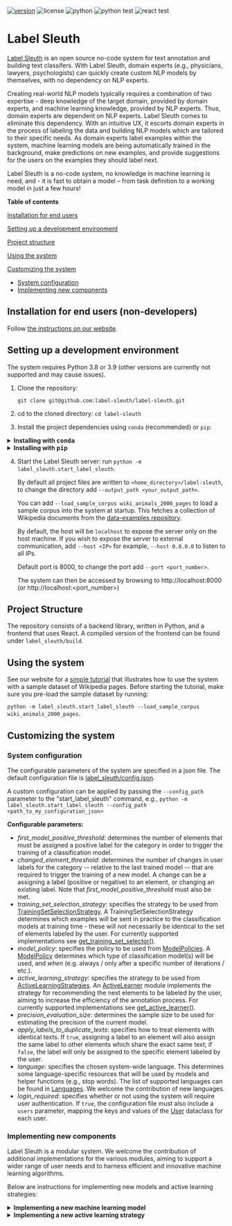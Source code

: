[![version](https://img.shields.io/pypi/v/label-sleuth)](https://pypi.org/project/label-sleuth/)  ![license](https://img.shields.io/github/license/label-sleuth/label-sleuth)  ![python](https://img.shields.io/badge/python-3.8%20|%203.9-blue)  ![python test](https://img.shields.io/github/workflow/status/label-sleuth/label-sleuth/Test%20Python%20code?label=python%20tests)  ![react test](https://img.shields.io/github/workflow/status/label-sleuth/label-sleuth/Test%20React%20code?label=react%20tests) 
# Label Sleuth

[Label Sleuth](https://ibm.biz/label-sleuth) is an open source no-code system for text annotation and building text classifers. With Label Sleuth, domain experts (e.g., physicians, lawyers, psychologists) can quickly create custom NLP models by themselves, with no dependency on NLP experts.

Creating real-world NLP models typically requires a combination of two expertise - deep knowledge of the target domain, provided by domain experts, and machine learning knowledge, provided by NLP experts. Thus, domain experts are dependent on NLP experts. Label Sleuth comes to eliminate this dependency. With an intuitive UX, it escorts domain experts in the process of labeling the data and building NLP models which are tailored to their specific needs. As domain experts label examples within the system, machine learning models are being automatically trained in the background, make predictions on new examples, and provide suggestions for the users on the examples they should label next.

Label Sleuth is a no-code system, no knowledge in machine learning is need, and - it is fast to obtain a model – from task definition to a working model in just a few hours!


<!-- As users label textual examples within the system, machine learning models train in the background, make predictions on new examples, and provide suggestions for the user on the examples they should label next.
This interactive system enables users to efficiently collect data for varied tasks and to easily build text classification models, all without requiring any machine learning expertise. -->


**Table of contents**

[Installation for end users](#installation-for-end-users-non-developers)

[Setting up a development environment](#setting-up-a-development-environment)

[Project structure](#project-structure)

[Using the system](#using-the-system)

[Customizing the system](#customizing-the-system)
* [System configuration](#system-configuration)
* [Implementing new components](#implementing-new-components)


## Installation for end users (non-developers)
Follow [the instructions on our website](https://www.label-sleuth.org/docs/installation.html).

## Setting up a development environment
The system requires Python 3.8 or 3.9 (other versions are currently not supported and may cause issues).
1. Clone the repository: 

   `git clone git@github.com:label-sleuth/label-sleuth.git`
2. cd to the cloned directory: `cd label-sleuth`
3. Install the project dependencies using `conda` (recommended) or `pip`:
<details><summary><b>Installing with <tt>conda</tt></b></summary>
<p>

- Install Anaconda https://docs.anaconda.com/anaconda/install/index.html

- Restart your console

- Use the following commands to create a new anaconda environment and install the requirements:
```bash
# Create and activate a virtual environment:
conda create --yes -n label-sleuth python=3.9
conda activate label-sleuth
# Install requirements
pip install -r requirements.txt
```
</p>
</details>
<details><summary><b>Installing with <tt>pip</tt></b></summary>
<p>
Assuming python 3.8/3.9 is already installed.

- Install pip https://pip.pypa.io/en/stable/installation/

- Restart your console

- Install requirements:
```bash
pip install -r requirements.txt
```
</p>
</details>

4. Start the Label Sleuth server: run `python -m label_sleuth.start_label_sleuth`.
   
   By default all project files are written to `<home_directory>/label-sleuth`, to change the directory add `--output_path <your_output_path>`.
   
   You can add `--load_sample_corpus wiki_animals_2000_pages` to load a sample corpus into the system at startup. This fetches a collection of Wikipedia documents from the [data-examples repository](https://github.com/label-sleuth/data-examples).
   
   By default, the host will be `localhost` to expose the server only on the host machine. If you wish to expose the server to external communication, add `--host <IP>` for example, `--host 0.0.0.0` to listen to all IPs.
   
   Default port is 8000, to change the port add `--port <port_number>`.

   The system can then be accessed by browsing to http://localhost:8000 (or http://localhost:<port_number>)

## Project Structure
The repository consists of a backend library, written in Python, and a frontend that uses React. A compiled version of the frontend can be found under `label_sleuth/build`.

## Using the system

See our website for a [simple tutorial](https://www.label-sleuth.org/docs/tutorial.html) that illustrates how to use the system with a sample dataset of Wikipedia pages. Before starting the tutorial, make sure you pre-load the sample dataset by running:

`python -m label_sleuth.start_label_sleuth --load_sample_corpus wiki_animals_2000_pages`.

## Customizing the system

### System configuration
The configurable parameters of the system are specified in a json file. The default configuration file is [label_sleuth/config.json](label_sleuth/config.json).

A custom configuration can be applied by passing the `--config_path` parameter to the "start_label_sleuth" command, e.g., `python -m label_sleuth.start_label_sleuth --config_path <path_to_my_configuration_json>`

**Configurable parameters:**
- _first_model_positive_threshold_: determines the number of elements that must be assigned a positive label for the category in order to trigger the training of a classification model.
- _changed_element_threshold_: determines the number of changes in user labels for the category -- relative to the last trained model -- that are required to trigger the training of a new model. A change can be a assigning a label (positive or negative) to an element, or changing an existing label. Note that  _first_model_positive_threshold_ must also be met.
- _training_set_selection_strategy_: specifies the strategy to be used from [TrainingSetSelectionStrategy](https://github.com/label-sleuth/label-sleuth/blob/316bacb7cca7d7b78a11b96d397aac9bfd7e33bf/label_sleuth/training_set_selector/train_set_selector_api.py#L9). A TrainingSetSelectionStrategy determines which examples will be sent in practice to the classification models at training time - these will not necessarily be identical to the set of elements labeled by the user. For currently supported implementations see [get_training_set_selector()](https://github.com/label-sleuth/label-sleuth/blob/316bacb7cca7d7b78a11b96d397aac9bfd7e33bf/label_sleuth/training_set_selector/training_set_selector_factory.py#L7).
- _model_policy_: specifies the policy to be used from [ModelPolicies](https://github.com/label-sleuth/label-sleuth/blob/316bacb7cca7d7b78a11b96d397aac9bfd7e33bf/label_sleuth/models/core/model_policies.py#L5). A [ModelPolicy](https://github.com/label-sleuth/label-sleuth/blob/316bacb7cca7d7b78a11b96d397aac9bfd7e33bf/label_sleuth/models/policy/model_policy.py#L6) determines which type of classification model(s) will be used, and _when_ (e.g. always / only after a specific number of iterations / etc.).
- _active_learning_strategy_: specifies the strategy to be used from [ActiveLearningStrategies](https://github.com/label-sleuth/label-sleuth/blob/316bacb7cca7d7b78a11b96d397aac9bfd7e33bf/label_sleuth/active_learning/core/active_learning_strategies.py#L4). An [ActiveLearner](https://github.com/label-sleuth/label-sleuth/blob/316bacb7cca7d7b78a11b96d397aac9bfd7e33bf/label_sleuth/active_learning/core/active_learning_api.py#L11) module implements the strategy for recommending the next elements to be labeled by the user, aiming to increase the efficiency of the annotation process. For currently supported implementations see [get_active_learner()](https://github.com/label-sleuth/label-sleuth/blob/316bacb7cca7d7b78a11b96d397aac9bfd7e33bf/label_sleuth/active_learning/core/active_learning_factory.py#L8).
- _precision_evaluation_size_: determines the sample size to be used for estimating the precision of the current model.
- _apply_labels_to_duplicate_texts_: specifies how to treat elements with identical texts. If `true`, assigning a label to an element will also assign the same label to other elements which share the exact same text; if `false`, the label will only be assigned to the specific element labeled by the user.
- _language_: specifies the chosen system-wide language. This determines some language-specific resources that will be used by models and helper functions (e.g., stop words). The list of supported languages can be found in [Languages](https://github.com/label-sleuth/label-sleuth/blob/b7d60ac5e62448514d10f9de093c5c987bca2e96/label_sleuth/models/core/languages.py#L58). We welcome the contribution of new languages.
- _login_required_: specifies whether or not using the system will require user authentication. If `true`, the configuration file must also include a `users` parameter, mapping the keys and values of the [User](https://github.com/label-sleuth/label-sleuth/blob/316bacb7cca7d7b78a11b96d397aac9bfd7e33bf/label_sleuth/configurations/users.py#L5) dataclass for each user.



### Implementing new components
Label Sleuth is a modular system. We welcome the contribution of additional implementations for the various modules, aiming to support a wider range of user needs and to harness efficient and innovative machine learning algorithms.

Below are instructions for implementing new models and active learning strategies:

<details><summary><b>Implementing a new machine learning model</b></summary>

   These are the steps for integrating a new classification model:
   1. Implement a new `ModelAPI`
   
   Machine learning models are integrated by adding a new implementation of the ModelAPI.
   
   The main functions are *_train()* and *_infer()*:
   
   ```python
   def _train(self, model_id: str, train_data: Sequence[Mapping], model_params: dict):
   ```
   - model_id     
   - train_data - a list of dictionaries with at least the "text" and "label" fields. Additional fields can be passed e.g.
   *[{'text': 'text1', 'label': 1, 'additional_field': 'value1'}, {'text': 'text2', 'label': 0, 'additional_field': 'value2'}]*
   - model_params - dictionary for additional model parameters (can be None)

   ```python
   def _infer(self, model_id, items_to_infer: Sequence[Mapping]) -> Sequence[Prediction]:
   ```
   - model_id
   - items_to_infer: a list of dictionaries with at least the "text" field. Additional fields can be passed,
   e.g. *[{'text': 'text1', 'additional_field': 'value1'}, {'text': 'text2', 'additional_field': 'value2'}]*
   
   Returns a list of [Prediction](https://github.com/label-sleuth/label-sleuth/blob/1424a9ab01697e12396bc33fd608158d61d55e24/label_sleuth/models/core/prediction.py#L20) objects - one for each item in *items_to_infer* - where 
    Prediction.label is a boolean and Prediction.score is a float in the range [0-1].
    Additional outputs can be passed by inheriting from the base Prediction class and overriding the get_predictions_class() method.
   
   2. Add the newly implemented ModelAPI to `ModelsCatalog`
   
   3. Add one or more policies that use the new model to `ModelPolicies`
   
</details>

<details>
   <summary><b>Implementing a new active learning strategy</tt></b></summary>
<p>
These are the steps for integrating a new active learning approach:

   1. Implement a new `ActiveLearner`
   
   Active learning modules are integrated by adding a new implementation of the ActiveLearner API.
   The function to implement is *get_per_element_score*:
   ```python
    def get_per_element_score(self, candidate_text_elements: Sequence[TextElement],
                              candidate_text_element_predictions: Sequence[Prediction], workspace_id: str,
                              dataset_name: str, category_name: str) -> Sequence[float]:    
   ```    
   Given sequences of text elements and the model predictions for these elements, this function returns an active learning score for each element.
   The elements with the highest scores will be recommended for the user to label next.
   
   2. Add the newly implemented ActiveLearner to the `ActiveLearningCatalog`
   </p>
   </details>
